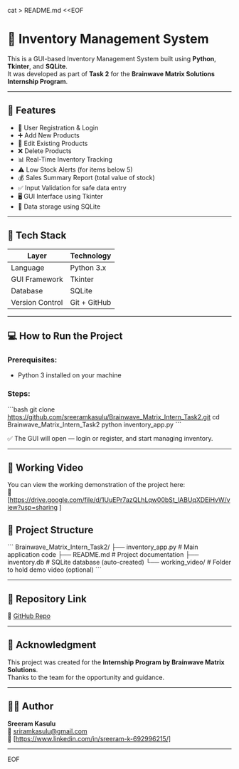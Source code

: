 cat > README.md <<EOF
# 🛒 Inventory Management System

This is a GUI-based Inventory Management System built using **Python**, **Tkinter**, and **SQLite**.  
It was developed as part of **Task 2** for the **Brainwave Matrix Solutions Internship Program**.

---

## 🚀 Features

- 🔐 User Registration & Login
- ➕ Add New Products
- 📝 Edit Existing Products
- ❌ Delete Products
- 📊 Real-Time Inventory Tracking
- ⚠️ Low Stock Alerts (for items below 5)
- 💰 Sales Summary Report (total value of stock)
- ✅ Input Validation for safe data entry
- 🖥️ GUI Interface using Tkinter
- 💾 Data storage using SQLite

---

## 🧰 Tech Stack

| Layer           | Technology    |
|----------------|---------------|
| Language        | Python 3.x    |
| GUI Framework   | Tkinter       |
| Database        | SQLite        |
| Version Control | Git + GitHub  |

---

## 💻 How to Run the Project

### Prerequisites:
- Python 3 installed on your machine

### Steps:
\`\`\`bash
git clone https://github.com/sreeramkasulu/Brainwave_Matrix_Intern_Task2.git
cd Brainwave_Matrix_Intern_Task2
python inventory_app.py
\`\`\`

✅ The GUI will open — login or register, and start managing inventory.

---


## 🎥 Working Video

You can view the working demonstration of the project here:  
🔗 [https://drive.google.com/file/d/1UuEPr7azQLhLqw00bSt_lABUqXDEiHvW/view?usp=sharing ]

## 📁 Project Structure

\`\`\`
Brainwave_Matrix_Intern_Task2/
├── inventory_app.py       # Main application code
├── README.md              # Project documentation
├── inventory.db           # SQLite database (auto-created)
└── working_video/         # Folder to hold demo video (optional)
\`\`\`

---

## 📌 Repository Link

🔗 [GitHub Repo](https://github.com/sreeramkasulu/Brainwave_Matrix_Intern_Task2)

---

## 🤝 Acknowledgment

This project was created for the **Internship Program by Brainwave Matrix Solutions**.  
Thanks to the team for the opportunity and guidance.

---

## 🧑‍💻 Author

**Sreeram Kasulu**  
📧 sriramkasulu@gmail.com  
🔗 [https://www.linkedin.com/in/sreeram-k-692996215/]

---
EOF
